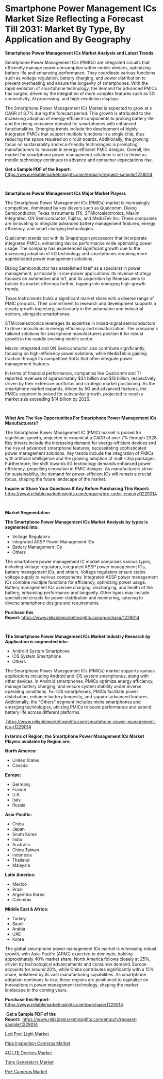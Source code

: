 <p><h1>Smartphone Power Management ICs Market Size Reflecting a Forecast Till 2031: Market By Type, By Application and By Geography</h1></p><p><strong>Smartphone Power Management ICs Market Analysis and Latest Trends</strong></p>
<p><p>Smartphone Power Management ICs (PMICs) are integrated circuits that efficiently manage power consumption within mobile devices, optimizing battery life and enhancing performance. They coordinate various functions such as voltage regulation, battery charging, and power distribution to prevent overheating and ensure the longevity of smartphones. With the rapid evolution of smartphone technology, the demand for advanced PMICs has surged, driven by the integration of more complex features such as 5G connectivity, AI processing, and high-resolution displays.</p><p>The Smartphone Power Management ICs Market is expected to grow at a CAGR of 8.7% during the forecast period. This growth is attributed to the increasing adoption of energy-efficient components to prolong battery life and the rising consumer demand for smartphones with enhanced functionalities. Emerging trends include the development of highly integrated PMICs that support multiple functions in a single chip, thus reducing the space required on circuit boards. Additionally, the growing focus on sustainability and eco-friendly technologies is prompting manufacturers to innovate in energy-efficient PMIC designs. Overall, the market for smartphone power management solutions is set to thrive as mobile technology continues to advance and consumer expectations rise.</p></p>
<p><strong>Get a Sample PDF of the Report:&nbsp;</strong> <a href="https://www.reliablemarketinsights.com/enquiry/request-sample/1229014?utm_campaign=1197&utm_medium=2&utm_source=Github&utm_content=ia&utm_term=19102024&utm_id=smartphone-power-management-ics">https://www.reliablemarketinsights.com/enquiry/request-sample/1229014</a></p>
<p>&nbsp;</p>
<p><strong>Smartphone Power Management ICs Major Market Players</strong></p>
<p><p>The Smartphone Power Management ICs (PMICs) market is increasingly competitive, dominated by key players such as Qualcomm, Dialog Semiconductor, Texas Instruments (TI), STMicroelectronics, Maxim Integrated, ON Semiconductor, Fujitsu, and MediaTek Inc. These companies are innovating to integrate advanced battery management features, energy efficiency, and smart charging technologies.</p><p>Qualcomm stands out with its Snapdragon processors that incorporate integrated PMICs, enhancing device performance while optimizing power usage. The company has experienced significant growth due to the increasing adoption of 5G technology and smartphones requiring more sophisticated power management solutions. </p><p>Dialog Semiconductor has established itself as a specialist in power management, particularly in low-power applications. Its revenue strategy focuses on automotive and IoT, and its acquisition by Renesas aims to bolster its market offerings further, tapping into emerging high-growth trends.</p><p>Texas Instruments holds a significant market share with a diverse range of PMIC products. Their commitment to research and development supports a steady growth trajectory, particularly in the automation and industrial sectors, alongside smartphones.</p><p>STMicroelectronics leverages its expertise in mixed-signal semiconductors to drive innovations in energy efficiency and miniaturization. The company's tailored solutions for smartphone manufacturers position it for robust growth in the rapidly evolving mobile sector.</p><p>Maxim Integrated and ON Semiconductor also contribute significantly, focusing on high-efficiency power solutions, while MediaTek is gaining traction through its competitive SoCs that often integrate power management features.</p><p>In terms of financial performance, companies like Qualcomm and TI reported revenues of approximately $34 billion and $18 billion, respectively, driven by their extensive portfolios and strategic market positioning. As the smartphone market expands, driven by 5G and advanced features, the PMICs segment is poised for substantial growth, projected to reach a market size exceeding $14 billion by 2026.</p></p>
<p>&nbsp;</p>
<p><strong>What Are The Key Opportunities For Smartphone Power Management ICs Manufacturers?</strong></p>
<p><p>The Smartphone Power Management IC (PMIC) market is poised for significant growth, projected to expand at a CAGR of over 7% through 2028. Key drivers include the increasing demand for energy-efficient devices and the rise of advanced smartphone features, necessitating sophisticated power management solutions. Key trends include the integration of PMICs with artificial intelligence and the growing adoption of multi-chip packages. Furthermore, the shift towards 5G technology demands enhanced power efficiency, propelling innovation in PMIC designs. As manufacturers strive for sustainability, the demand for power-efficient ICs will remain a crucial focus, shaping the future landscape of the market.</p></p>
<p><strong>Inquire or Share Your Questions If Any Before Purchasing This Report:</strong> <a href="https://www.reliablemarketinsights.com/enquiry/pre-order-enquiry/1229014?utm_campaign=1197&utm_medium=2&utm_source=Github&utm_content=ia&utm_term=19102024&utm_id=smartphone-power-management-ics">https://www.reliablemarketinsights.com/enquiry/pre-order-enquiry/1229014</a></p>
<p>&nbsp;</p>
<p><strong>Market Segmentation</strong></p>
<p><strong>The Smartphone Power Management ICs Market Analysis by types is segmented into:</strong></p>
<p><ul><li>Voltage Regulators</li><li>Integrated ASSP Power Management ICs</li><li>Battery Management ICs</li><li>Others</li></ul></p>
<p><p>The smartphone power management IC market comprises various types, including voltage regulators, integrated ASSP power management ICs, battery management ICs, and others. Voltage regulators ensure stable voltage supply to various components. Integrated ASSP power management ICs combine multiple functions for efficiency, optimizing power usage. Battery management ICs oversee charging, discharging, and health of the battery, enhancing performance and longevity. Other types may include specialized circuits for power distribution and monitoring, catering to diverse smartphone designs and requirements.</p></p>
<p><strong>Purchase this Report:&nbsp;</strong><a href="https://www.reliablemarketinsights.com/purchase/1229014?utm_campaign=1197&utm_medium=2&utm_source=Github&utm_content=ia&utm_term=19102024&utm_id=smartphone-power-management-ics">https://www.reliablemarketinsights.com/purchase/1229014</a></p>
<p>&nbsp;</p>
<p><strong>The Smartphone Power Management ICs Market Industry Research by Application is segmented into:</strong></p>
<p><ul><li>Android System Smartphone</li><li>iOS System Smartphone</li><li>Others</li></ul></p>
<p><p>The Smartphone Power Management ICs (PMICs) market supports various applications including Android and iOS system smartphones, along with other devices. In Android smartphones, PMICs optimize energy efficiency, manage battery charging, and ensure system stability under diverse operating conditions. For iOS smartphones, PMICs facilitate power distribution, enhance battery longevity, and support advanced features. Additionally, the "Others" segment includes niche smartphones and emerging technologies, utilizing PMICs to boost performance and extend battery life across different platforms.</p></p>
<p><a href="https://www.reliablemarketinsights.com/smartphone-power-management-ics-r1229014?utm_campaign=1197&utm_medium=2&utm_source=Github&utm_content=ia&utm_term=19102024&utm_id=smartphone-power-management-ics">&nbsp;https://www.reliablemarketinsights.com/smartphone-power-management-ics-r1229014</a></p>
<p><strong>In terms of Region, the Smartphone Power Management ICs Market Players available by Region are:</strong></p>
<p>
    <p> <strong> North America: </strong>
        <ul>
            <li>United States</li>
            <li>Canada</li>
        </ul>
        </p> 
    <p> <strong> Europe: </strong>
        <ul>
            <li>Germany</li>
            <li>France</li>
            <li>U.K.</li>
            <li>Italy</li>
            <li>Russia</li>
        </ul>
        </p> 
    <p> <strong> Asia-Pacific: </strong>
        <ul>
            <li>China</li>
            <li>Japan</li>
            <li>South Korea</li>
            <li>India</li>
            <li>Australia</li>
            <li>China Taiwan</li>
            <li>Indonesia</li>
            <li>Thailand</li>
            <li>Malaysia</li>
        </ul>
        </p> 
    <p> <strong> Latin America: </strong>
        <ul>
            <li>Mexico</li>
            <li>Brazil</li>
            <li>Argentina Korea</li>
            <li>Colombia</li>
        </ul>
        </p> 
    <p> <strong> Middle East & Africa: </strong>
        <ul>
            <li>Turkey</li>
            <li>Saudi</li>
            <li>Arabia</li>
            <li>UAE</li>
            <li>Korea</li>
        </ul>
    </p>
    </p>
<p><p>The global smartphone power management ICs market is witnessing robust growth, with Asia-Pacific (APAC) expected to dominate, holding approximately 40% market share. North America follows closely at 25%, driven by technological advancements and consumer demand. Europe accounts for around 20%, while China contributes significantly with a 15% share, bolstered by its vast manufacturing capabilities. As smartphone adoption continues to rise, these regions are positioned to capitalize on innovations in power management technology, shaping the market landscape in the coming years.</p></p>
<p><strong>Purchase this Report: </strong><a href="https://www.reliablemarketinsights.com/purchase/1229014?utm_campaign=1197&utm_medium=2&utm_source=Github&utm_content=ia&utm_term=19102024&utm_id=smartphone-power-management-ics">https://www.reliablemarketinsights.com/purchase/1229014</a></p>
<p>&nbsp;<strong>Get a Sample PDF of the Report:&nbsp;&nbsp;</strong><a href="https://www.reliablemarketinsights.com/enquiry/request-sample/1229014?utm_campaign=1197&utm_medium=2&utm_source=Github&utm_content=ia&utm_term=19102024&utm_id=smartphone-power-management-ics">https://www.reliablemarketinsights.com/enquiry/request-sample/1229014</a></p>
<p><strong></strong></p>
<p><p><a href="https://www.linkedin.com/pulse/influencing-factors-led-pool-light-market-insights-growth-e6egc?utm_campaign=1197&utm_medium=2&utm_source=Github&utm_content=ia&utm_term=19102024&utm_id=smartphone-power-management-ics">Led Pool Light Market</a></p><p><a href="https://www.linkedin.com/pulse/pipe-inspection-cameras-market-size-share-competitive-yuxsc?utm_campaign=1197&utm_medium=2&utm_source=Github&utm_content=ia&utm_term=19102024&utm_id=smartphone-power-management-ics">Pipe Inspection Cameras Market</a></p><p><a href="https://www.linkedin.com/pulse/4g-lte-devices-market-outlook-complete-industry-analysis-2024-2031-h3vzc?utm_campaign=1197&utm_medium=2&utm_source=Github&utm_content=ia&utm_term=19102024&utm_id=smartphone-power-management-ics">4G LTE Devices Market</a></p><p><a href="https://www.linkedin.com/pulse/mapping-tone-generators-market-trends-challenges-breakthroughs-zcimc?utm_campaign=1197&utm_medium=2&utm_source=Github&utm_content=ia&utm_term=19102024&utm_id=smartphone-power-management-ics">Tone Generators Market</a></p><p><a href="https://www.linkedin.com/pulse/poe-cameras-market-size-segmentation-trends-growth-cithc?utm_campaign=1197&utm_medium=2&utm_source=Github&utm_content=ia&utm_term=19102024&utm_id=smartphone-power-management-ics">PoE Cameras Market</a></p></p>